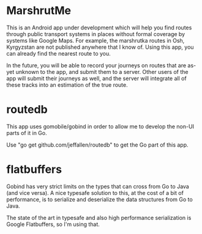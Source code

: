 # MarshrutMe

This is an Android app under development which will help you find routes through public transport systems
in places without formal coverage by systems like Google Maps. For example, the marshrutka routes in Osh,
Kyrgyzstan are not published anywhere that I know of. Using this app, you can already find the nearest route
to you.

In the future, you will be able to record your journeys on routes that are as-yet unknown to the app, and
submit them to a server. Other users of the app will submit their journeys as well, and the server will integrate
all of these tracks into an estimation of the true route.

# routedb

This app uses gomobile/gobind in order to allow me to develop the non-UI parts of it in Go.

Use "go get github.com/jeffallen/routedb" to get the Go part of this app.

# flatbuffers

Gobind has very strict limits on the types that can cross from Go to Java (and vice versa). A nice typesafe
solution to this, at the cost of a bit of performance, is to serialize and deserialize the data structures
from Go to Java.

The state of the art in typesafe and also high performance serialization is Google Flatbuffers, so I'm using that.
